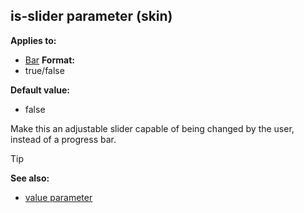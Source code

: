 ## is-slider parameter (skin)

<!-- -->
**Applies to:**
+   [Bar](/ref/%7Bskin%7D/control/bar.md) <!-- -->
**Format:**
+   true/false
<!-- -->
**Default value:**
+   false


Make this an adjustable slider capable of being changed by the
user, instead of a progress bar.

> [!TIP] 
> **See also:**
> +   [value parameter](/ref/%7Bskin%7D/param/value.md) 